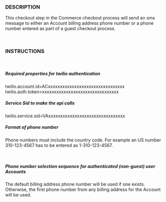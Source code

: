 <h3>DESCRIPTION</h3>
<p>This checkout step in the Commerce checkout process will send an sms message to either an Account billing address phone number or a phone number entered as part of a guest checkout process.</p>
<br>

<h3>INSTRUCTIONS</h3>
<br>
<h5>Required properties for twilio authentication</h5>
twilio.account.id=ACxxxxxxxxxxxxxxxxxxxxxxxxxxxxxxxx
<br>
twilio.auth.token=xxxxxxxxxxxxxxxxxxxxxxxxxxxxxxxx

<h5>Service Sid to make the api calls</h5>
twilio.service.sid=VAxxxxxxxxxxxxxxxxxxxxxxxxxxxxxxxx
<br>

<h5>Format of phone number</h5>
<p>Phone numbers must include the country code.  For example an US number 310-123-4567 has to be entered as 1-310-123-4567.</p>
<br>

<h5>Phone number selection sequence for <b>authenticated (non-guest)</b> user Accounts</h5>
<p>The default billing address phone number will be used if one exists.  Otherwise, the first phone number from any billing address for the Account will be used.</p>
